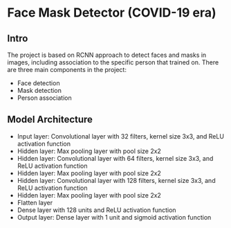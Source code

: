 # Face Mask Detector (COVID-19 era)

## Intro
The project is based on RCNN approach to detect faces and masks in images, including association to the specific person that trained on.
There are three main components in the project:
- Face detection
- Mask detection
- Person association


## Model Architecture
- Input layer: Convolutional layer with 32 filters, kernel size 3x3, and ReLU activation function
- Hidden layer: Max pooling layer with pool size 2x2
- Hidden layer: Convolutional layer with 64 filters, kernel size 3x3, and ReLU activation function
- Hidden layer: Max pooling layer with pool size 2x2
- Hidden layer: Convolutional layer with 128 filters, kernel size 3x3, and ReLU activation function
- Hidden layer: Max pooling layer with pool size 2x2
- Flatten layer
- Dense layer with 128 units and ReLU activation function
- Output layer: Dense layer with 1 unit and sigmoid activation function